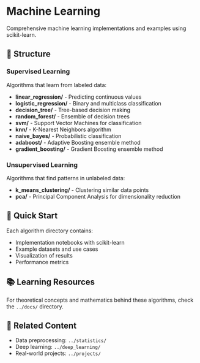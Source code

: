 # Machine Learning

Comprehensive machine learning implementations and examples using scikit-learn.

## 📁 Structure

### Supervised Learning
Algorithms that learn from labeled data:

- **linear_regression/** - Predicting continuous values
- **logistic_regression/** - Binary and multiclass classification
- **decision_tree/** - Tree-based decision making
- **random_forest/** - Ensemble of decision trees
- **svm/** - Support Vector Machines for classification
- **knn/** - K-Nearest Neighbors algorithm
- **naive_bayes/** - Probabilistic classification
- **adaboost/** - Adaptive Boosting ensemble method
- **gradient_boosting/** - Gradient Boosting ensemble method

### Unsupervised Learning
Algorithms that find patterns in unlabeled data:

- **k_means_clustering/** - Clustering similar data points
- **pca/** - Principal Component Analysis for dimensionality reduction

## 🎯 Quick Start

Each algorithm directory contains:
- Implementation notebooks with scikit-learn
- Example datasets and use cases
- Visualization of results
- Performance metrics

## 📚 Learning Resources

For theoretical concepts and mathematics behind these algorithms, check the `../docs/` directory.

## 🔗 Related Content

- Data preprocessing: `../statistics/`
- Deep learning: `../deep_learning/`
- Real-world projects: `../projects/`
